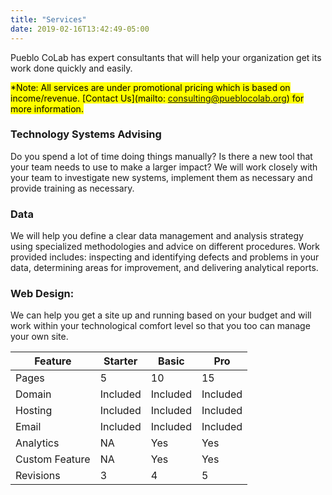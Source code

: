 ```yaml
---
title: "Services"
date: 2019-02-16T13:42:49-05:00
---
```


Pueblo CoLab has expert consultants that will help your organization get its work done quickly and easily.

<mark>*Note: All services are under promotional pricing which is based on income/revenue. [Contact Us](mailto: consulting@pueblocolab.org) for more information.</mark>

### Technology Systems Advising
Do you spend a lot of time doing things manually? Is there a new tool that your team needs to use to make a larger impact? We will work closely with your team to investigate new systems, implement them as necessary and provide training as necessary. 

### Data
We will help you define a clear data management and analysis strategy using specialized methodologies and advice on different procedures. Work provided includes: inspecting and identifying defects and problems in your data, determining areas for improvement, and delivering analytical reports.

### Web Design:
We can help you get a site up and running based on your budget and will work within your technological comfort level so that you too can manage your own site.


| Feature | Starter | Basic | Pro |
|-----------| ----------|----------|----------|
| Pages | 5 | 10 | 15 |
| Domain | Included | Included | Included |
| Hosting | Included | Included | Included |
| Email | Included | Included | Included |
| Analytics | NA | Yes | Yes |
| Custom Feature | NA | Yes | Yes |
| Revisions | 3 | 4| 5 |

